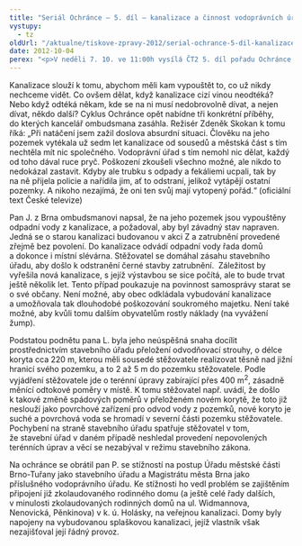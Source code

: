 ```yaml
---
title: "Seriál Ochránce – 5. díl – kanalizace a činnost vodoprávních úřadů"
vystupy:
  - tz
oldUrl: "/aktualne/tiskove-zpravy-2012/serial-ochrance-5-dil-kanalizace-a-cinnost-vodopravnich-uradu"
date: 2012-10-04
perex: "<p>V neděli 7. 10. ve 11:00h vysílá ČT2 5. díl pořadu Ochránce o problémech, do kterých se lidé dostávají ve vztahu k úřadům, tentokrát o potížích s kanalizací a o činnosti vodoprávních úřadů. Reprízu dílu uvidíte na ČT2 v úterý 9. 10. v 9:00h.</p>"
---
```


<!-- imported from the old website -->

<p>Kanalizace slouží k tomu, abychom měli kam vypouštět to, co už nikdy nechceme vidět. Co ovšem dělat, když kanalizace cizí vinou neodtéká? Nebo když odtéká někam, kde se na ni musí nedobrovolně dívat, a nejen dívat, někdo další? Cyklus Ochránce opět nabídne tři konkrétní příběhy, do kterých kancelář ombudsmana zasáhla. Režisér Zdeněk Skokan k tomu říká: „Při natáčení jsem zažil doslova absurdní situaci. Člověku na jeho pozemek vytékala už sedm let kanalizace od sousedů a městská část s tím nechtěla mít nic společného. Vodoprávní úřad s tím nemohl nic dělat, každý od toho dával ruce pryč. Poškození zkoušeli všechno možné, ale nikdo to nedokázal zastavit. Kdyby ale trubku s odpady a fekáliemi ucpali, tak by na ně přijela policie a nařídila jim, ať to odstraní, jelikož vytápějí ostatní pozemky. A nikoho nezajímá, že oni ten svůj mají vytopený pořád.“ (oficiální text České televize)</p><p>Pan J. z Brna ombudsmanovi napsal, že na jeho pozemek jsou vypouštěny odpadní vody z kanalizace, a požadoval, aby byl závadný stav napraven. Jedná se o starou kanalizaci budovanou v akci Z a zatrubnění provedené zřejmě bez povolení. Do kanalizace odvádí odpadní vody řada domů a dokonce i místní slévárna. Stěžovatel se domáhal zásahu stavebního úřadu, aby došlo k odstranění černé stavby zatrubnění.  Záležitost by vyřešila nová kanalizace, s jejíž výstavbou se sice počítá, ale to bude trvat ještě několik let. Tento případ poukazuje na povinnost samosprávy starat se o své občany. Není možné, aby obec odkládala vybudování kanalizace a umožňovala tak dlouhodobé poškozování soukromého majetku. Není také možné, aby kvůli tomu dalším obyvatelům rostly náklady (na vyvážení žump).</p><p>Podstatou podnětu pana L. byla jeho neúspěšná snaha docílit prostřednictvím stavebního úřadu přeložení odvodňovací strouhy, o délce koryta cca 220 m, kterou měli sousedé stěžovatele realizovat těsně nad jižní hranicí svého pozemku, a to 2 až 5 m do pozemku stěžovatele. Podle vyjádření stěžovatele jde o terénní úpravy zabírající přes 400 m<sup>2</sup>, zásadně měnící odtokové poměry v místě. K tomu stěžovatel např. uvádí, že došlo k takové změně spádových poměrů v přeloženém novém korytě, že toto již neslouží jako povrchové zařízení pro odvod vody z pozemků, nové koryto je suché a povrchová voda se hromadí v severní části pozemku stěžovatele. Pochybení na straně stavebního úřadu spatřuje stěžovatel v tom, že stavební úřad v daném případě neshledal provedení nepovolených terénních úprav a věcí se nezabýval v režimu stavebního zákona.</p><p>Na ochránce se obrátil pan P. se stížností na postup Úřadu městské části Brno-Tuřany jako stavebního úřadu a Magistrátu města Brna jako příslušného vodoprávního úřadu. Ke stížnosti ho vedl problém se zajištěním připojení již zkolaudovaného rodinného domu (a ještě celé řady dalších, v minulosti zkolaudovaných rodinných domů na ul. Widmannova, Nenovická, Pěnkinova) v k. ú. Holásky, na veřejnou kanalizaci. Domy byly napojeny na vybudovanou splaškovou kanalizaci, jejíž vlastník však nezajišťoval její řádný provoz. </p>
